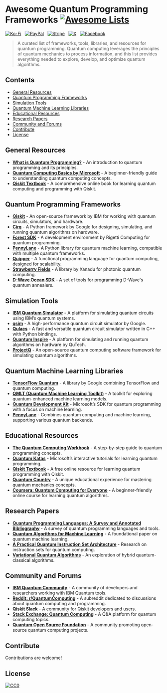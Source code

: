# Awesome Quantum Programming Frameworks [![Awesome Lists](https://srv-cdn.himpfen.io/badges/awesome-lists/awesomelists-flat.svg)](https://github.com/awesomelistsio/awesome)

[![Ko-Fi](https://srv-cdn.himpfen.io/badges/kofi/kofi-flat.svg)](https://ko-fi.com/awesomelists) &nbsp; [![PayPal](https://srv-cdn.himpfen.io/badges/paypal/paypal-flat.svg)](https://www.paypal.com/donate/?hosted_button_id=3LLKRXJU44EJJ) &nbsp; [![Stripe](https://srv-cdn.himpfen.io/badges/stripe/stripe-flat.svg)](https://tinyurl.com/e8ymxdw3) &nbsp; [![X](https://srv-cdn.himpfen.io/badges/twitter/twitter-flat.svg)](https://x.com/ListsAwesome) &nbsp; [![Facebook](https://srv-cdn.himpfen.io/badges/facebook-pages/facebook-pages-flat.svg)](https://www.facebook.com/awesomelists)

> A curated list of frameworks, tools, libraries, and resources for quantum programming. Quantum computing leverages the principles of quantum mechanics to process information, and this list provides everything needed to explore, develop, and optimize quantum algorithms.

## Contents

- [General Resources](#general-resources)
- [Quantum Programming Frameworks](#quantum-programming-frameworks)
- [Simulation Tools](#simulation-tools)
- [Quantum Machine Learning Libraries](#quantum-machine-learning-libraries)
- [Educational Resources](#educational-resources)
- [Research Papers](#research-papers)
- [Community and Forums](#community-and-forums)
- [Contribute](#contribute)
- [License](#license)

## General Resources

- **[What is Quantum Programming?](https://www.ibm.com/quantum-computing/learn/what-is-quantum-programming/)** - An introduction to quantum programming and its principles.
- **[Quantum Computing Basics by Microsoft](https://learn.microsoft.com/en-us/azure/quantum/)** - A beginner-friendly guide to understanding quantum computing concepts.
- **[Qiskit Textbook](https://qiskit.org/textbook/)** - A comprehensive online book for learning quantum computing and programming with Qiskit.

## Quantum Programming Frameworks

- **[Qiskit](https://qiskit.org/)** - An open-source framework by IBM for working with quantum circuits, simulators, and hardware.
- **[Cirq](https://quantumai.google/cirq)** - A Python framework by Google for designing, simulating, and running quantum algorithms on hardware.
- **[Forest SDK](https://www.rigetti.com/forest)** - A development environment by Rigetti Computing for quantum programming.
- **[PennyLane](https://pennylane.ai/)** - A Python library for quantum machine learning, compatible with multiple quantum frameworks.
- **[Quipper](https://www.mathstat.dal.ca/~selinger/quipper/)** - A functional programming language for quantum computing, designed for scalability.
- **[Strawberry Fields](https://strawberryfields.ai/)** - A library by Xanadu for photonic quantum computing.
- **[D-Wave Ocean SDK](https://ocean.dwavesys.com/)** - A set of tools for programming D-Wave's quantum annealers.

## Simulation Tools

- **[IBM Quantum Simulator](https://quantum-computing.ibm.com/)** - A platform for simulating quantum circuits using IBM’s quantum systems.
- **[qsim](https://github.com/quantumlib/qsim)** - A high-performance quantum circuit simulator by Google.
- **[Qulacs](https://github.com/qulacs/qulacs)** - A fast and versatile quantum circuit simulator written in C++ with Python bindings.
- **[Quantum Inspire](https://www.quantum-inspire.com/)** - A platform for simulating and running quantum algorithms on hardware by QuTech.
- **[ProjectQ](https://projectq.ch/)** - An open-source quantum computing software framework for simulating quantum algorithms.

## Quantum Machine Learning Libraries

- **[TensorFlow Quantum](https://www.tensorflow.org/quantum)** - A library by Google combining TensorFlow and quantum computing.
- **[QMLT (Quantum Machine Learning Toolkit)](https://qmltoolkit.github.io/)** - A toolkit for exploring quantum-enhanced machine learning models.
- **[Quantum Development Kit](https://learn.microsoft.com/en-us/azure/quantum/)** - Microsoft’s SDK for quantum programming with a focus on machine learning.
- **[PennyLane](https://pennylane.ai/)** - Combines quantum computing and machine learning, supporting various quantum backends.

## Educational Resources

- **[The Quantum Computing Workbook](https://www.cambridge.org/core/books/quantum-computing-workbook/)** - A step-by-step guide to quantum programming concepts.
- **[Quantum Katas](https://github.com/microsoft/QuantumKatas)** - Microsoft’s interactive tutorials for learning quantum programming.
- **[Qiskit Textbook](https://qiskit.org/textbook/)** - A free online resource for learning quantum programming with Qiskit.
- **[Quantum Country](https://quantum.country/)** - A unique educational experience for mastering quantum mechanics concepts.
- **[Coursera: Quantum Computing for Everyone](https://www.coursera.org/learn/quantum-computing-algorithms)** - A beginner-friendly online course for learning quantum algorithms.

## Research Papers

- **[Quantum Programming Languages: A Survey and Annotated Bibliography](https://arxiv.org/abs/1804.03719)** - A survey of quantum programming languages and tools.
- **[Quantum Algorithms for Machine Learning](https://arxiv.org/abs/1611.09347)** - A foundational paper on quantum machine learning.
- **[A Practical Quantum Instruction Set Architecture](https://arxiv.org/abs/1608.03355)** - Research on instruction sets for quantum computing.
- **[Variational Quantum Algorithms](https://arxiv.org/abs/1812.11075)** - An exploration of hybrid quantum-classical algorithms.

## Community and Forums

- **[IBM Quantum Community](https://quantum-computing.ibm.com/community)** - A community of developers and researchers working with IBM Quantum tools.
- **[Reddit: r/QuantumComputing](https://www.reddit.com/r/QuantumComputing/)** - A subreddit dedicated to discussions about quantum computing and programming.
- **[Qiskit Slack](https://qiskit.slack.com/)** - A community for Qiskit developers and users.
- **[Stack Exchange: Quantum Computing](https://quantumcomputing.stackexchange.com/)** - A Q&A platform for quantum computing topics.
- **[Quantum Open Source Foundation](https://qosf.org/)** - A community promoting open-source quantum computing projects.

## Contribute

Contributions are welcome!

## License

[![CC0](https://mirrors.creativecommons.org/presskit/buttons/88x31/svg/by-sa.svg)](http://creativecommons.org/licenses/by-sa/4.0/)
